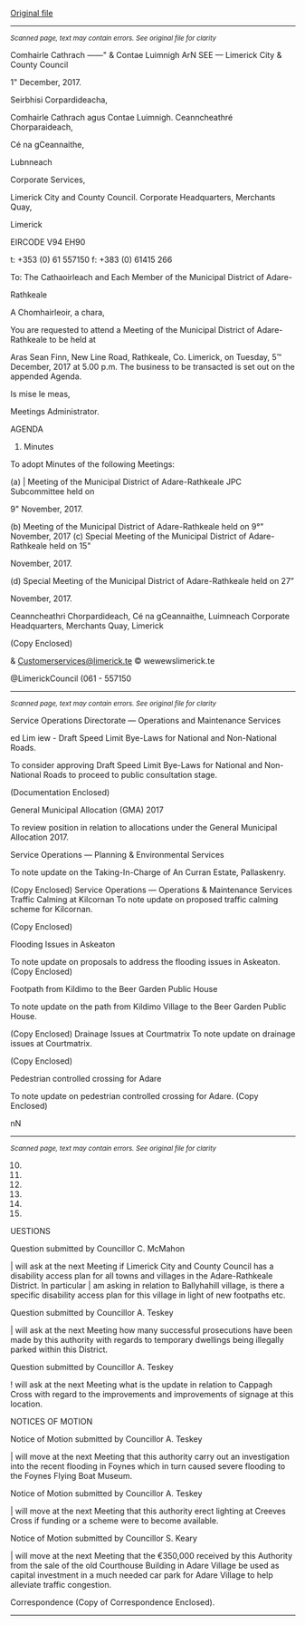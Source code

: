 [Original file](https://www.limerick.ie/sites/default/files/media/documents/2017-12/00%20Agenda%205th%20December%2C%202017.pdf)

---
*<small>Scanned page, text may contain errors. See original file for clarity</small>*  

Comhairle Cathrach
_—_—" & Contae Luimnigh
ArN SEE
— Limerick City
& County Council

1" December, 2017.

Seirbhisi Corpardideacha,

Comhairle Cathrach agus Contae Luimnigh.
Ceanncheathré Chorparaideach,

Cé na gCeannaithe,

Lubnneach

Corporate Services,

Limerick City and County Council.
Corporate Headquarters,
Merchants Quay,

Limerick

EIRCODE V94 EH90

t: +353 (0) 61 557150
f: +383 (0) 61415 266

To: The Cathaoirleach and Each Member of the Municipal District of Adare-

Rathkeale

A Chomhairleoir, a chara,

You are requested to attend a Meeting of the Municipal District of Adare-Rathkeale to be held at

Aras Sean Finn, New Line Road, Rathkeale, Co. Limerick, on Tuesday, 5™ December, 2017 at 5.00
p.m. The business to be transacted is set out on the appended Agenda.

Is mise le meas,

Meetings Administrator.

AGENDA

1. Minutes

To adopt Minutes of the following Meetings:

(a) | Meeting of the Municipal District of Adare-Rathkeale JPC Subcommittee held on

9" November, 2017.

(b) Meeting of the Municipal District of Adare-Rathkeale held on 9°" November, 2017
(c) Special Meeting of the Municipal District of Adare-Rathkeale held on 15"

November, 2017.

(d) Special Meeting of the Municipal District of Adare-Rathkeale held on 27”

November, 2017.

Ceanncheathri Chorpardideach, Cé na gCeannaithe, Luimneach
Corporate Headquarters, Merchants Quay, Limerick

(Copy Enclosed)

& Customerservices@limerick.te
© wewewslimerick.te

@LimerickCouncil
(061 - 557150


---
*<small>Scanned page, text may contain errors. See original file for clarity</small>*  

Service Operations Directorate — Operations and Maintenance Services

ed Lim iew - Draft Speed Limit Bye-Laws for National and Non-National
Roads.

To consider approving Draft Speed Limit Bye-Laws for National and Non-National Roads
to proceed to public consultation stage.

(Documentation Enclosed)

General Municipal Allocation (GMA) 2017

To review position in relation to allocations under the General Municipal Allocation 2017.

Service Operations — Planning & Environmental Services

To note update on the Taking-In-Charge of An Curran Estate, Pallaskenry.

(Copy Enclosed)
Service Operations — Operations & Maintenance Services
Traffic Calming at Kilcornan
To note update on proposed traffic calming scheme for Kilcornan.

(Copy Enclosed)

Flooding Issues in Askeaton

To note update on proposals to address the flooding issues in Askeaton.
(Copy Enclosed)

Footpath from Kildimo to the Beer Garden Public House

To note update on the path from Kildimo Village to the Beer Garden Public House.

(Copy Enclosed)
Drainage Issues at Courtmatrix
To note update on drainage issues at Courtmatrix.

(Copy Enclosed)

Pedestrian controlled crossing for Adare

To note update on pedestrian controlled crossing for Adare.
(Copy Enclosed)

nN


---
*<small>Scanned page, text may contain errors. See original file for clarity</small>*  

10.

11.

13.

14.

15.

16.

UESTIONS

Question submitted by Councillor C. McMahon

| will ask at the next Meeting if Limerick City and County Council has a disability access
plan for all towns and villages in the Adare-Rathkeale District. In particular | am asking in
relation to Ballyhahill village, is there a specific disability access plan for this village in light
of new footpaths etc.

Question submitted by Councillor A. Teskey

| will ask at the next Meeting how many successful prosecutions have been made by this
authority with regards to temporary dwellings being illegally parked within this District.

Question submitted by Councillor A. Teskey

! will ask at the next Meeting what is the update in relation to Cappagh Cross with regard
to the improvements and improvements of signage at this location.

NOTICES OF MOTION

Notice of Motion submitted by Councillor A. Teskey

| will move at the next Meeting that this authority carry out an investigation into the
recent flooding in Foynes which in turn caused severe flooding to the Foynes Flying Boat
Museum.

Notice of Motion submitted by Councillor A. Teskey

| will move at the next Meeting that this authority erect lighting at Creeves Cross if
funding or a scheme were to become available.

Notice of Motion submitted by Councillor S. Keary

| will move at the next Meeting that the €350,000 received by this Authority from the sale
of the old Courthouse Building in Adare Village be used as capital investment in a much
needed car park for Adare Village to help alleviate traffic congestion.

Correspondence
(Copy of Correspondence Enclosed).


---
